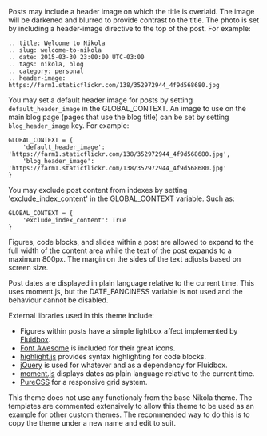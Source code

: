 Posts may include a header image on which the title is overlaid. The
image will be darkened and blurred to provide contrast to the title. The 
photo is set by including a header-image directive to the top of the post.
For example:

```
.. title: Welcome to Nikola
.. slug: welcome-to-nikola
.. date: 2015-03-30 23:00:00 UTC-03:00
.. tags: nikola, blog
.. category: personal
.. header-image: https://farm1.staticflickr.com/138/352972944_4f9d568680.jpg
```

You may set a default header image for posts by setting 
``default_header_image`` in the GLOBAL_CONTEXT. An image to use on the main 
blog page (pages that use the blog title) can be set by setting
``blog_header_image`` key. For example:

```
GLOBAL_CONTEXT = {
    'default_header_image': 'https://farm1.staticflickr.com/138/352972944_4f9d568680.jpg',
    'blog_header_image': 'https://farm1.staticflickr.com/138/352972944_4f9d568680.jpg'
}
```

You may exclude post content from indexes by setting 'exclude_index_content'
in the GLOBAL_CONTEXT variable. Such as:

```
GLOBAL_CONTEXT = {
    'exclude_index_content': True
}
```

Figures, code blocks, and slides within a post are allowed to expand to the 
full width of the content area while the text of the post expands to a 
maximum 800px. The margin on the sides of the text adjusts based on screen
size.

Post dates are displayed in plain language relative to the current time. This
uses moment.js, but the DATE_FANCINESS variable is not used and the 
behaviour cannot be disabled.

External libraries used in this theme include:

* Figures within posts have a simple lightbox affect implemented by 
  [Fluidbox](http://terrymun.github.io/Fluidbox/).
* [Font Awesome](https://fortawesome.github.io/Font-Awesome/) is included for
  their great icons.
* [highlight.js](https://highlightjs.org/) provides syntax highlighting for 
  code blocks.
* [jQuery](https://jquery.com/) is used for whatever and as a dependency for 
  Fluidbox.
* [moment.js](http://momentjs.com/) displays dates as plain language relative 
  to the current time. 
* [PureCSS](http://purecss.io) for a responsive grid system.

This theme does not use any functionaly from the base Nikola theme. The templates 
are commented extensively to allow this theme to be used as an example for other 
custom themes. The recommended way to do this is to copy the theme under a new 
name and edit to suit. 
